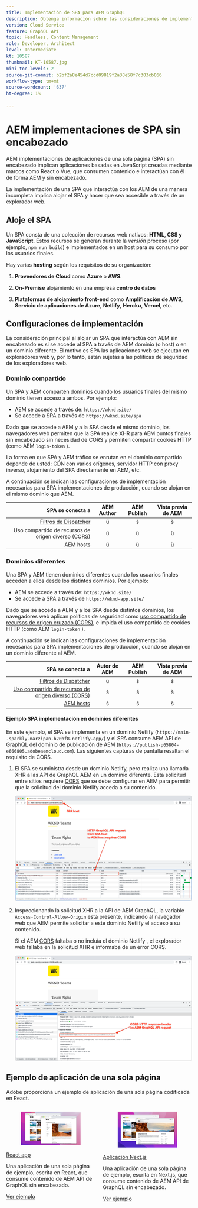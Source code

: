 ```yaml
---
title: Implementación de SPA para AEM GraphQL
description: Obtenga información sobre las consideraciones de implementación para implementaciones sin encabezado de aplicaciones de una sola página (SPA) AEM.
version: Cloud Service
feature: GraphQL API
topic: Headless, Content Management
role: Developer, Architect
level: Intermediate
kt: 10587
thumbnail: KT-10587.jpg
mini-toc-levels: 2
source-git-commit: b2bf2a8e454d7ccd09819f2a38e58f7c303cb066
workflow-type: tm+mt
source-wordcount: '637'
ht-degree: 1%

---
```



# AEM implementaciones de SPA sin encabezado

AEM implementaciones de aplicaciones de una sola página (SPA) sin encabezado implican aplicaciones basadas en JavaScript creadas mediante marcos como React o Vue, que consumen contenido e interactúan con él de forma AEM y sin encabezado.

La implementación de una SPA que interactúa con los AEM de una manera incompleta implica alojar el SPA y hacer que sea accesible a través de un explorador web.

## Aloje el SPA

Un SPA consta de una colección de recursos web nativos: **HTML, CSS y JavaScript**. Estos recursos se generan durante la _versión_ proceso (por ejemplo, `npm run build`) e implementados en un host para su consumo por los usuarios finales.

Hay varias **hosting** según los requisitos de su organización:

1. **Proveedores de Cloud** como **Azure** o **AWS**.

2. **On-Premise** alojamiento en una empresa **centro de datos**

3. **Plataformas de alojamiento front-end** como **Amplificación de AWS**, **Servicio de aplicaciones de Azure**, **Netlify**, **Heroku**, **Vercel**, etc.

## Configuraciones de implementación

La consideración principal al alojar un SPA que interactúa con AEM sin encabezado es si se accede al SPA a través de AEM dominio (o host) o en un dominio diferente.  El motivo es SPA las aplicaciones web se ejecutan en exploradores web y, por lo tanto, están sujetas a las políticas de seguridad de los exploradores web.

### Dominio compartido

Un SPA y AEM comparten dominios cuando los usuarios finales del mismo dominio tienen acceso a ambos. Por ejemplo:

+ AEM se accede a través de: `https://wknd.site/`
+ Se accede a SPA a través de `https://wknd.site/spa`

Dado que se accede a AEM y a la SPA desde el mismo dominio, los navegadores web permiten que la SPA realice XHR para AEM puntos finales sin encabezado sin necesidad de CORS y permiten compartir cookies HTTP (como AEM `login-token` ).

La forma en que SPA y AEM tráfico se enrutan en el dominio compartido depende de usted: CDN con varios orígenes, servidor HTTP con proxy inverso, alojamiento del SPA directamente en AEM, etc.

A continuación se indican las configuraciones de implementación necesarias para SPA implementaciones de producción, cuando se alojan en el mismo dominio que AEM.

| SPA se conecta a | AEM Author | AEM Publish | Vista previa de AEM |
|---------------------------------------------------:|:----------:|:-----------:|:-----------:|
| [Filtros de Dispatcher](./configurations/dispatcher-filters.md) | ü | š | š |
| Uso compartido de recursos de origen diverso (CORS) | ü | ü | ü |
| AEM hosts | ü | ü | ü |

### Dominios diferentes

Una SPA y AEM tienen dominios diferentes cuando los usuarios finales acceden a ellos desde los distintos dominios. Por ejemplo:

+ AEM se accede a través de: `https://wknd.site/`
+ Se accede a SPA a través de `https://wknd-app.site/`

Dado que se accede a AEM y a los SPA desde distintos dominios, los navegadores web aplican políticas de seguridad como [uso compartido de recursos de origen cruzado (CORS)](./configurations/cors.md), e impida el uso compartido de cookies HTTP (como AEM `login-token` ).

A continuación se indican las configuraciones de implementación necesarias para SPA implementaciones de producción, cuando se alojan en un dominio diferente al AEM.

| SPA se conecta a | Autor de AEM | AEM Publish | Vista previa de AEM |
|---------------------------------------------------:|:----------:|:-----------:|:-----------:|
| [Filtros de Dispatcher](./configurations/dispatcher-filters.md) | ü | š | š |
| [Uso compartido de recursos de origen diverso (CORS)](./configurations/cors.md) | š | š | š |
| [AEM hosts](./configurations/aem-hosts.md) | š | š | š |

#### Ejemplo SPA implementación en dominios diferentes

En este ejemplo, el SPA se implementa en un dominio Netlify (`https://main--sparkly-marzipan-b20bf8.netlify.app/`) y el SPA consume AEM API de GraphQL del dominio de publicación de AEM (`https://publish-p65804-e666805.adobeaemcloud.com`). Las siguientes capturas de pantalla resaltan el requisito de CORS.

1. El SPA se suministra desde un dominio Netlify, pero realiza una llamada XHR a las API de GraphQL AEM en un dominio diferente. Esta solicitud entre sitios requiere [CORS](./configurations/cors.md) que se debe configurar en AEM para permitir que la solicitud del dominio Netlify acceda a su contenido.

   ![SPA solicitud servida desde hosts SPA y AEM ](assets/spa/cors-requirement.png)

2. Inspeccionando la solicitud XHR a la API de AEM GraphQL, la variable `Access-Control-Allow-Origin` está presente, indicando al navegador web que AEM permite solicitar a este dominio Netlify el acceso a su contenido.

   Si el AEM [CORS](./configurations/cors.md) faltaba o no incluía el dominio Netlify , el explorador web fallaba en la solicitud XHR e informaba de un error CORS.

   ![Encabezado de respuesta CORS AEM API de GraphQL](assets/spa/cors-response-headers.png)

## Ejemplo de aplicación de una sola página

Adobe proporciona un ejemplo de aplicación de una sola página codificada en React.

<div class="columns is-multiline">
<!-- React app -->
<div class="column is-half-tablet is-half-desktop is-one-third-widescreen" aria-label="React app" tabindex="0">
   <div class="card">
       <div class="card-image">
           <figure class="image is-16by9">
               <a href="../example-apps/react-app.md" title="React app" tabindex="-1">
                   <img class="is-bordered-r-small" src="../example-apps/assets/react-app/react-app-card.png" alt="React app">
               </a>
           </figure>
       </div>
       <div class="card-content is-padded-small">
           <div class="content">
               <p class="headline is-size-6 has-text-weight-bold"><a href="../example-apps/react-app.md" title="React app">React app</a></p>
               <p class="is-size-6">Una aplicación de una sola página de ejemplo, escrita en React, que consume contenido de AEM API de GraphQL sin encabezado.</p>
               <a href="../example-apps/react-app.md" class="spectrum-Button spectrum-Button--outline spectrum-Button--primary spectrum-Button--sizeM">
                   <span class="spectrum-Button-label has-no-wrap has-text-weight-bold">Ver ejemplo</span>
               </a>
           </div>
       </div>
   </div>
</div>
<!-- Next.js app -->
<div class="column is-half-tablet is-half-desktop is-one-third-widescreen" aria-label="Next.js app" tabindex="0">
   <div class="card">
       <div class="card-image">
           <figure class="image is-16by9">
               <a href="../example-apps/next-js.md" title="Aplicación Next.js" tabindex="-1">
                   <img class="is-bordered-r-small" src="../example-apps/assets/next-js/next-js-card.png" alt="Aplicación Next.js">
               </a>
           </figure>
       </div>
       <div class="card-content is-padded-small">
           <div class="content">
               <p class="headline is-size-6 has-text-weight-bold"><a href="../example-apps/next-js.md" title="Aplicación Next.js">Aplicación Next.js</a></p>
               <p class="is-size-6">Una aplicación de una sola página de ejemplo, escrita en Next.js, que consume contenido de AEM API de GraphQL sin encabezado.</p>
               <a href="../example-apps/next-js.md" class="spectrum-Button spectrum-Button--outline spectrum-Button--primary spectrum-Button--sizeM">
                   <span class="spectrum-Button-label has-no-wrap has-text-weight-bold">Ver ejemplo</span>
               </a>
           </div>
       </div>
   </div>
</div>
</div>
